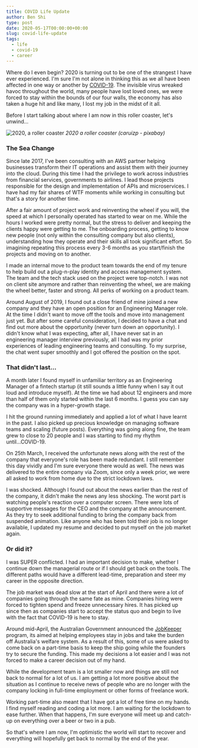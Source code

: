 ```yaml
---
title: COVID Life Update
author: Ben Shi
type: post
date: 2020-05-17T00:00:00+00:00
slug: covid-life-update
tags:
  - life
  - covid-19
  - career
---
```


Where do I even begin? 2020 is turning out to be one of the strangest I
have ever experienced. I'm sure I'm not alone in thinking this as we all
have been affected in one way or another by
[COVID-19](https://www.worldometers.info/coronavirus/). The invisible
virus wreaked havoc throughout the world, many people have lost loved
ones, we were forced to stay within the bounds of our four walls, the
economy has also taken a huge hit and like many, I lost my job in the
midst of it all.

Before I start talking about where I am now in this roller coaster,
let's unwind...

![2020, a roller coaster](/media/roller-coaster.jpg) *2020 a roller coaster
(caruizp - pixabay)*

### The Sea Change

Since late 2017, I've been consulting with an AWS partner helping
businesses transform their IT operations and assist them with their
journey into the cloud. During this time I had the privilege to work
across industries from financial services, governments to airlines. I
lead those projects responsible for the design and implementation of
APIs and microservices. I have had my fair shares of WTF moments while
working in consulting but that's a story for another time.

After a fair amount of project work and reinventing the wheel if you
will, the speed at which I personally operated has started to wear on
me. While the hours I worked were pretty normal, but the stress to
deliver and keeping the clients happy were getting to me. The onboarding
process, getting to know new people (not only within the consulting
company but also clients), understanding how they operate and their
skills all took significant effort. So imagining repeating this process
every 3-6 months as you start/finish the projects and moving on to
another.

I made an internal move to the product team towards the end of my tenure
to help build out a plug-n-play identity and access management system.
The team and the tech stack used on the project were top-notch. I was
not on client site anymore and rather than reinventing the wheel, we are
making the wheel better, faster and strong. All perks of working on a
product team.

Around August of 2019, I found out a close friend of mine joined a new
company and they have an open position for an Engineering Manager role.
At the time I didn't want to move off the tools and move into management
just yet. But after some careful consideration, I decided to have a chat
and find out more about the opportunity (never turn down an
opportunity). I didn't know what I was expecting, after all, I have
never sat in an engineering manager interview previously, all I had was
my prior experiences of leading engineering teams and consulting. To my
surprise, the chat went super smoothly and I got offered the position on
the spot.

### That didn't last...

A month later I found myself in unfamiliar territory as an Engineering
Manager of a fintech startup (it still sounds a little funny when I say
it out loud and introduce myself). At the time we had about 12 engineers
and more than half of them only started within the last 6 months. I
guess you can say the company was in a hyper-growth stage.

I hit the ground running immediately and applied a lot of what I have
learnt in the past. I also picked up precious knowledge on managing
software teams and scaling (future posts). Everything was going along
fine, the team grew to close to 20 people and I was starting to find my
rhythm until...COVID-19.

On 25th March, I received the unfortunate news along with the rest of
the company that everyone's role has been made redundant. I still
remember this day vividly and I'm sure everyone there would as well. The
news was delivered to the entire company via Zoom, since only a week
prior, we were all asked to work from home due to the strict lockdown
laws.

I was shocked. Although I found out about the news earlier than the rest
of the company, it didn't make the news any less shocking. The worst
part is watching people's reaction over a computer screen. There were
lots of supportive messages for the CEO and the company at the
announcement. As they try to seek additional funding to bring the
company back from suspended animation. Like anyone who has been told
their job is no longer available, I updated my resume and decided to put
myself on the job market again.

### Or did it?

I was SUPER conflicted. I had an important decision to make, whether I
continue down the managerial route or if I should get back on the tools.
The different paths would have a different lead-time, preparation and
steer my career in the opposite direction.

The job market was dead slow at the start of April and there were a lot
of companies going through the same fate as mine. Companies hiring were
forced to tighten spend and freeze unnecessary hires. It has picked up
since then as companies start to accept the status quo and begin to live
with the fact that COVID-19 is here to stay.

Around mid-April, the Australian Government announced the
[JobKeeper](https://www.business.gov.au/Risk-management/Emergency-management/Coronavirus-information-and-support-for-business/JobKeeper-Payment-for-employers-and-employees)
program, its aimed at helping employees stay in jobs and take the burden
off Australia's welfare system. As a result of this, some of us were
asked to come back on a part-time basis to keep the ship going while the
founders try to secure the funding. This made my decisions a lot easier
and I was not forced to make a career decision out of my hand.

While the development team is a lot smaller now and things are still not
back to normal for a lot of us. I am getting a lot more positive about
the situation as I continue to receive news of people who are no longer
with the company locking in full-time employment or other forms of
freelance work.

Working part-time also meant that I have got a lot of free time on my
hands. I find myself reading and coding a lot more. I am waiting for the
lockdown to ease further. When that happens, I'm sure everyone will meet
up and catch-up on everything over a beer or two in a pub.

So that's where I am now, I'm optimistic the world will start to recover
and everything will hopefully get back to normal by the end of the year.
